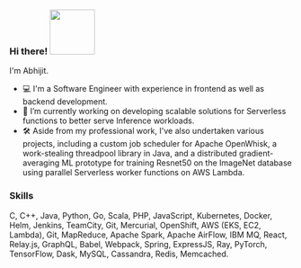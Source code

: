 ### Hi there! <img src="https://media.giphy.com/media/Wj7lNjMNDxSmc/giphy.gif" width="80" ></img>
I'm Abhijit.


- 💻 I'm a Software Engineer with experience in frontend as well as backend development.
- 🔭 I’m currently working on developing scalable solutions for Serverless functions to better serve Inference workloads.
- 🛠️ Aside from my professional work, I've also undertaken various projects, including a custom job scheduler for Apache OpenWhisk, a work-stealing threadpool library in Java, and a distributed gradient-averaging ML prototype for training Resnet50 on the ImageNet database using parallel Serverless worker functions on AWS Lambda.

### Skills
C, C++, Java, Python, Go, Scala, PHP, JavaScript, Kubernetes, Docker, Helm, Jenkins, TeamCity, Git, Mercurial, OpenShift, AWS (EKS, EC2, Lambda), Git, MapReduce, Apache Spark, Apache AirFlow, IBM MQ, React, Relay.js, GraphQL, Babel, Webpack, Spring, ExpressJS, Ray, PyTorch, TensorFlow, Dask, MySQL, Cassandra, Redis, Memcached.
<!--
**tripabhi/tripabhi** is a ✨ _special_ ✨ repository because its `README.md` (this file) appears on your GitHub profile.

Here are some ideas to get you started:

- 🔭 I’m currently working on ...
- 🌱 I’m currently learning ...
- 👯 I’m looking to collaborate on ...
- 🤔 I’m looking for help with ...
- 💬 Ask me about ...
- 📫 How to reach me: ...
- 😄 Pronouns: ...
- ⚡ Fun fact: ...
-->
